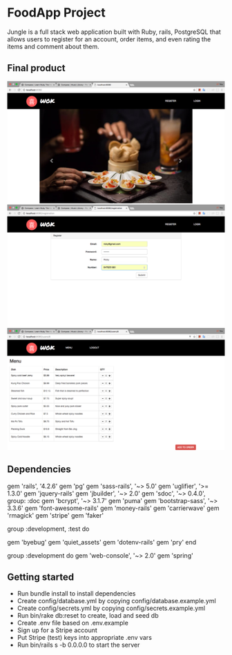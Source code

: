 # FoodApp Project

Jungle is a full stack web application built with Ruby, rails, PostgreSQL that allows users to register for an account, order items, and even rating the items and comment about them.

## Final product

![This is the home page](https://github.com/rickysychan/mzr_foodapp/blob/master/docs/Landing_page.png)
![Registration page](https://github.com/rickysychan/mzr_foodapp/blob/master/docs/Registration.png)
![Menu page](https://github.com/rickysychan/mzr_foodapp/blob/master/docs/Menu_page.png)

## Dependencies
gem 'rails', '4.2.6'
gem 'pg'
gem 'sass-rails', '~> 5.0'
gem 'uglifier', '>= 1.3.0'
gem 'jquery-rails'
gem 'jbuilder', '~> 2.0'
gem 'sdoc', '~> 0.4.0', group: :doc
gem 'bcrypt', '~> 3.1.7'
gem 'puma'
gem 'bootstrap-sass', '~> 3.3.6'
gem 'font-awesome-rails'
gem 'money-rails'
gem 'carrierwave'
gem 'rmagick'
gem 'stripe'
gem 'faker'


group :development, :test do

  gem 'byebug'
  gem 'quiet_assets'
  gem 'dotenv-rails'
  gem 'pry'
end

group :development do
  gem 'web-console', '~> 2.0'
  gem 'spring'

## Getting started

- Run bundle install to install dependencies
- Create config/database.yml by copying config/database.example.yml
- Create config/secrets.yml by copying config/secrets.example.yml
- Run bin/rake db:reset to create, load and seed db
- Create .env file based on .env.example
- Sign up for a Stripe account
- Put Stripe (test) keys into appropriate .env vars
- Run bin/rails s -b 0.0.0.0 to start the server